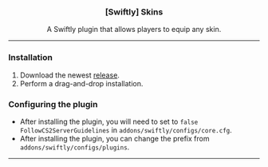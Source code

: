   <h3 align="center">[Swiftly] Skins</h3>

  <p align="center">
    A Swiftly plugin that allows players to equip any skin.
    <br/>
  </p>
</p>

---

### Installation

1. Download the newest [release](https://github.com/zeynys/skins/releases).
2. Perform a drag-and-drop installation.

### Configuring the plugin

- After installing the plugin, you will need to set to `false` `FollowCS2ServerGuidelines` in `addons/swiftly/configs/core.cfg`.
- After installing the plugin, you can change the prefix from `addons/swiftly/configs/plugins`.

---
